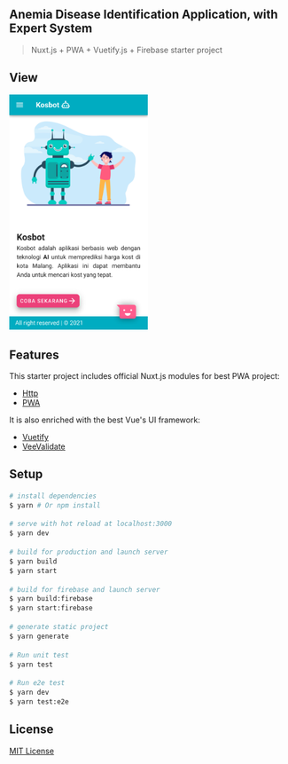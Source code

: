 ## Anemia Disease Identification Application, with Expert System

> Nuxt.js + PWA + Vuetify.js + Firebase starter project

## View
<img src="./src/static/view.png" width="250px"> <br/>


## Features

This starter project includes official Nuxt.js modules for best PWA project:

- [Http](https://github.com/nuxt/http)
- [PWA](https://github.com/nuxt-community/pwa-module)

It is also enriched with the best Vue's UI framework:

- [Vuetify](https://vuetifyjs.com)
- [VeeValidate](https://logaretm.github.io/vee-validate)

## Setup

```bash
# install dependencies
$ yarn # Or npm install

# serve with hot reload at localhost:3000
$ yarn dev

# build for production and launch server
$ yarn build
$ yarn start

# build for firebase and launch server
$ yarn build:firebase
$ yarn start:firebase

# generate static project
$ yarn generate

# Run unit test
$ yarn test

# Run e2e test
$ yarn dev
$ yarn test:e2e
```


## License

[MIT License](./license.md)

